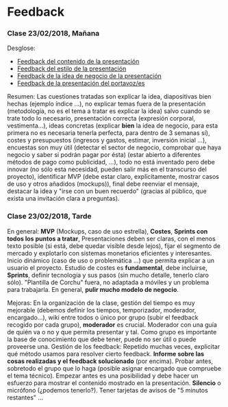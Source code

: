 # Feedback

### Clase 23/02/2018, Mañana

Desglose:

* [Feedback del contenido de la presentación](/feedbacks/general/contenido/#clase-23022018-manana)
* [Feedback del estilo de la presentación](/feedbacks/general/estilo/#clase-23022018-manana)
* [Feedback de la idea de negocio de la presentación](/feedbacks/general/negocio/#clase-23022018-manana)
* [Feedback de la presentación del portavoz/es](/feedbacks/general/presentacion/#clase-23022018-manana)

Resumen: Las cuestiones tratadas son explicar la idea, diapositivas bien hechas (ejemplo índice ...), no explicar temas fuera de la presentación (metodología, no es el tema a tratar es explicar la idea) salvo cuando se trate todo lo necesario, presentación correcta (expresión corporal, vestimenta...), ideas concretas (explicar **bien** la idea de negocio, para esta primera no es necesaria tenerla perfecta, para dentro de 3 semanas sí), costes y presupuestos (ingresos y gastos, estimar, inversión inicial ...), encuestas son muy útil (detectar el sector de negocio, comprobar que haya negocio y saber si podrán pagar por ésta) (estar abierto a diferentes métodos de pago como publicidad, ...), todo no está inventado pero debe innovar (no sólo esta necesidad, pueden salir más en el transcurso del proyecto), identificar MVP (debe estar claro, explícitamente, mostrar casos de uso y otros añadidos (mockups)), final debe reenviar el mensaje, destacar la idea y "irse con un buen recuerdo" (gracias al público, que exista una invitación clara a preguntas).

### Clase 23/02/2018, Tarde

En general: **MVP** (Mockups, caso de uso estrella), **Costes**, **Sprints con todos los puntos a tratar**, Presentaciones deben ser claras, con el menos texto posible (si está, debe quedar visible desde lejos), fijar el segmento de mercado y explotarlo con sistemas monetarios eficientes y interesantes. Inicio dinámico (caso de uso o problemática ...) que permita explicar a un usuario el proyecto. Estudio de costes es **fundamental**, debe incluirse, **Sprints**, definir tecnología y sus pasos (sin mucho detalle, tenerlo claro sólo). "Plantilla de Corchu" fuera, no adaptada a móviles y un problema para trabajarla. En general, **pulir mucho modelo de negocio**. 

Mejoras: En la organización de la clase, gestión del tiempo es muy mejorable (debemos definir los tiempos, temporizador, moderador, encargado...), wiki entre todos o único por grupo (subir el feedback recogido por cada grupo), **moderador** es crucial. Moderador con una guía de quién va o no y que permita presentar y tal. Como grupo es importante la base de conocimiento que debe tener, puede no ser útil o puede proveerse una. Gestión de los feedback: Repetido muchas veces, explicitar qué método usamos para resolver cierto feedback. **Informe sobre las cosas realizadas y el feedback solucionado** (por encima). Probar antes, sobretodo el grupo que lo haga (posible asignar encargado que compruebe el tema técnico). Empezar antes es una posibilidad y debe hacer un esfuerzo para mostrar el contenido mostrado en la presentación. **Silencio** o micrófono (¿podemos tenerlo?). Tener tarjetas de avisos de "5 minutos restantes" ...

